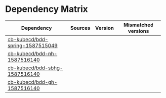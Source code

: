 # Dependency Matrix

Dependency | Sources | Version | Mismatched versions
---------- | ------- | ------- | -------------------
[cb-kubecd/bdd-spring-1587515049](https://github.com/cb-kubecd/bdd-spring-1587515049.git) |  | []() | 
[cb-kubecd/bdd-nh-1587516140](https://github.com/cb-kubecd/bdd-nh-1587516140.git) |  | []() | 
[cb-kubecd/bdd-sbhg-1587516140](https://github.com/cb-kubecd/bdd-sbhg-1587516140.git) |  | []() | 
[cb-kubecd/bdd-gh-1587516140](https://github.com/cb-kubecd/bdd-gh-1587516140.git) |  | []() | 
